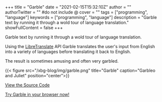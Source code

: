 +++
title = "Garble"
date = "2021-02-15T15:32:10Z"
author = ""
authorTwitter = "" #do not include @
cover = ""
tags = ["programming", "language"]
keywords = ["programming", "language"]
description = "Garble text by running it through a wold tour of language translation."
showFullContent = false
+++

Garble text by running it through a wold tour of language translation.

Using the [LibreTranslate](https://libretranslate.com/) API Garble translates
the user's input from English into a variety of languages before translating
it back to English.  

The result is sometimes amusing and often very garbled.

{{< figure src="/xbg-blog/img/garble.png" title="Garble" caption="Garbleo and Juliet" position="center">}}

[View the Source Code](https://github.com/xbgbtx/garble/)

[Try Garble in your browser now!](https://xbgbtx.github.io/garble/)
